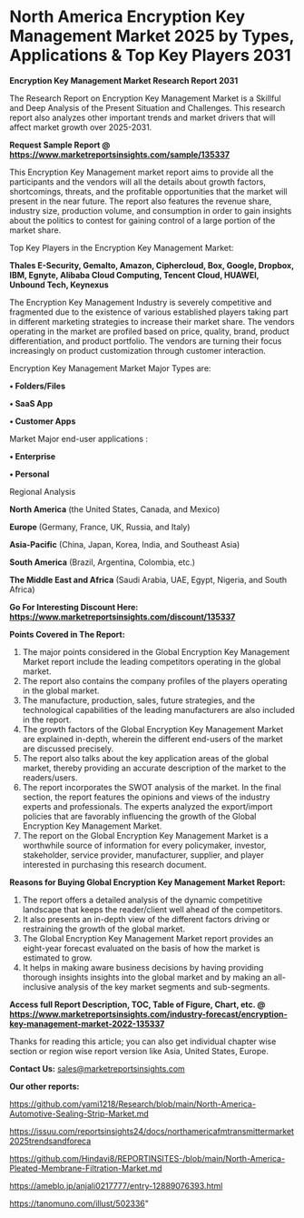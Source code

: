 # North America Encryption Key Management Market 2025 by Types, Applications & Top Key Players 2031

<strong>Encryption Key Management Market Research Report 2031</strong>

The Research Report on Encryption Key Management Market is a Skillful and Deep Analysis of the Present Situation and Challenges. This research report also analyzes other important trends and market drivers that will affect market growth over 2025-2031.

<strong>Request Sample Report @ <a href=https://www.marketreportsinsights.com/sample/135337>https://www.marketreportsinsights.com/sample/135337</a></strong>

This Encryption Key Management market report aims to provide all the participants and the vendors will all the details about growth factors, shortcomings, threats, and the profitable opportunities that the market will present in the near future. The report also features the revenue share, industry size, production volume, and consumption in order to gain insights about the politics to contest for gaining control of a large portion of the market share.

Top Key Players in the Encryption Key Management Market:

<strong>Thales E-Security, Gemalto, Amazon, Ciphercloud, Box, Google, Dropbox, IBM, Egnyte, Alibaba Cloud Computing, Tencent Cloud, HUAWEI, Unbound Tech, Keynexus</strong>

The Encryption Key Management Industry is severely competitive and fragmented due to the existence of various established players taking part in different marketing strategies to increase their market share. The vendors operating in the market are profiled based on price, quality, brand, product differentiation, and product portfolio. The vendors are turning their focus increasingly on product customization through customer interaction.

Encryption Key Management Market Major Types are:

<strong>• Folders/Files

• SaaS App

• Customer Apps</strong>

Market Major end-user applications :

<strong>• Enterprise

• Personal</strong>

Regional Analysis

</u><strong><b>North America</b></strong> (the United States, Canada, and Mexico)

<strong><b>Europe </b></strong>(Germany, France, UK, Russia, and Italy)

<strong><b>Asia-Pacific</b></strong> (China, Japan, Korea, India, and Southeast Asia)

<strong><b>South America</b></strong> (Brazil, Argentina, Colombia, etc.)

<strong><b>The Middle East and Africa</b></strong> (Saudi Arabia, UAE, Egypt, Nigeria, and South Africa)

<strong>Go For Interesting Discount Here: <a href=https://www.marketreportsinsights.com/discount/135337>https://www.marketreportsinsights.com/discount/135337</a></strong>

<strong>Points Covered in The Report:</strong>
<ol>
  <li>The major points considered in the Global Encryption Key Management Market report include the leading competitors operating in the global market.</li>
  <li>The report also contains the company profiles of the players operating in the global market.</li>
  <li>The manufacture, production, sales, future strategies, and the technological capabilities of the leading manufacturers are also included in the report.</li>
  <li>The growth factors of the Global Encryption Key Management Market are explained in-depth, wherein the different end-users of the market are discussed precisely.</li>
  <li>The report also talks about the key application areas of the global market, thereby providing an accurate description of the market to the readers/users.</li>
  <li>The report incorporates the SWOT analysis of the market. In the final section, the report features the opinions and views of the industry experts and professionals. The experts analyzed the export/import policies that are favorably influencing the growth of the Global Encryption Key Management Market.</li>
  <li>The report on the Global Encryption Key Management Market is a worthwhile source of information for every policymaker, investor, stakeholder, service provider, manufacturer, supplier, and player interested in purchasing this research document.</li>
</ol>
<strong>Reasons for Buying Global Encryption Key Management Market Report:</strong>

<ol>
  <li>The report offers a detailed analysis of the dynamic competitive landscape that keeps the reader/client well ahead of the competitors.</li>
  <li>It also presents an in-depth view of the different factors driving or restraining the growth of the global market.</li>
  <li>The Global Encryption Key Management Market report provides an eight-year forecast evaluated on the basis of how the market is estimated to grow.</li>
  <li>It helps in making aware business decisions by having providing thorough insights insights into the global market and by making an all-inclusive analysis of the key market segments and sub-segments.</li>
</ol>
<strong>Access full Report Description, TOC, Table of Figure, Chart, etc. @ <a href=https://www.marketreportsinsights.com/industry-forecast/encryption-key-management-market-2022-135337>https://www.marketreportsinsights.com/industry-forecast/encryption-key-management-market-2022-135337</a></strong>


Thanks for reading this article; you can also get individual chapter wise section or region wise report version like Asia, United States, Europe.

<strong>Contact Us:</strong>
sales@marketreportsinsights.com

<strong>Our other reports:</strong>

<a href=https://github.com/yami1218/Research/blob/main/North-America-Automotive-Sealing-Strip-Market.md>https://github.com/yami1218/Research/blob/main/North-America-Automotive-Sealing-Strip-Market.md</a>

<a href=https://issuu.com/reportsinsights24/docs/northamericafmtransmittermarket2025trendsandforeca>https://issuu.com/reportsinsights24/docs/northamericafmtransmittermarket2025trendsandforeca</a>

<a href=https://github.com/Hindavi8/REPORTINSITES-/blob/main/North-America-Pleated-Membrane-Filtration-Market.md>https://github.com/Hindavi8/REPORTINSITES-/blob/main/North-America-Pleated-Membrane-Filtration-Market.md</a>

<a href=https://ameblo.jp/anjali0217777/entry-12889076393.html>https://ameblo.jp/anjali0217777/entry-12889076393.html</a>

<a href=https://tanomuno.com/illust/502336>https://tanomuno.com/illust/502336</a>"
